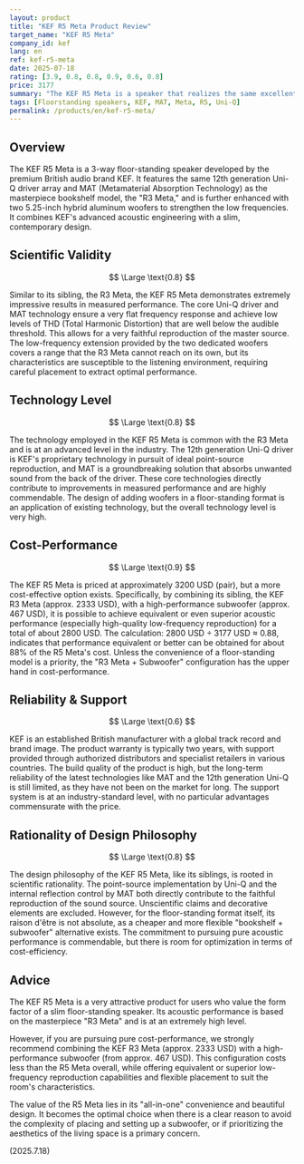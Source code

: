 ```yaml
---
layout: product
title: "KEF R5 Meta Product Review"
target_name: "KEF R5 Meta"
company_id: kef
lang: en
ref: kef-r5-meta
date: 2025-07-18
rating: [3.9, 0.8, 0.8, 0.9, 0.6, 0.8]
price: 3177
summary: "The KEF R5 Meta is a speaker that realizes the same excellent technology as the R3 Meta in a floor-standing format. While its standalone performance is very high, from a cost-performance perspective, a more flexible and cost-effective alternative exists in the form of the 'R3 Meta + Subwoofer' combination."
tags: [Floorstanding speakers, KEF, MAT, Meta, R5, Uni-Q]
permalink: /products/en/kef-r5-meta/
---
```

## Overview

The KEF R5 Meta is a 3-way floor-standing speaker developed by the premium British audio brand KEF. It features the same 12th generation Uni-Q driver array and MAT (Metamaterial Absorption Technology) as the masterpiece bookshelf model, the "R3 Meta," and is further enhanced with two 5.25-inch hybrid aluminum woofers to strengthen the low frequencies. It combines KEF's advanced acoustic engineering with a slim, contemporary design.

## Scientific Validity

$$ \Large \text{0.8} $$

Similar to its sibling, the R3 Meta, the KEF R5 Meta demonstrates extremely impressive results in measured performance. The core Uni-Q driver and MAT technology ensure a very flat frequency response and achieve low levels of THD (Total Harmonic Distortion) that are well below the audible threshold. This allows for a very faithful reproduction of the master source. The low-frequency extension provided by the two dedicated woofers covers a range that the R3 Meta cannot reach on its own, but its characteristics are susceptible to the listening environment, requiring careful placement to extract optimal performance.

## Technology Level

$$ \Large \text{0.8} $$

The technology employed in the KEF R5 Meta is common with the R3 Meta and is at an advanced level in the industry. The 12th generation Uni-Q driver is KEF's proprietary technology in pursuit of ideal point-source reproduction, and MAT is a groundbreaking solution that absorbs unwanted sound from the back of the driver. These core technologies directly contribute to improvements in measured performance and are highly commendable. The design of adding woofers in a floor-standing format is an application of existing technology, but the overall technology level is very high.

## Cost-Performance

$$ \Large \text{0.9} $$

The KEF R5 Meta is priced at approximately 3200 USD (pair), but a more cost-effective option exists. Specifically, by combining its sibling, the KEF R3 Meta (approx. 2333 USD), with a high-performance subwoofer (approx. 467 USD), it is possible to achieve equivalent or even superior acoustic performance (especially high-quality low-frequency reproduction) for a total of about 2800 USD. The calculation: 2800 USD ÷ 3177 USD ≈ 0.88, indicates that performance equivalent or better can be obtained for about 88% of the R5 Meta's cost. Unless the convenience of a floor-standing model is a priority, the "R3 Meta + Subwoofer" configuration has the upper hand in cost-performance.

## Reliability & Support

$$ \Large \text{0.6} $$

KEF is an established British manufacturer with a global track record and brand image. The product warranty is typically two years, with support provided through authorized distributors and specialist retailers in various countries. The build quality of the product is high, but the long-term reliability of the latest technologies like MAT and the 12th generation Uni-Q is still limited, as they have not been on the market for long. The support system is at an industry-standard level, with no particular advantages commensurate with the price.

## Rationality of Design Philosophy

$$ \Large \text{0.8} $$

The design philosophy of the KEF R5 Meta, like its siblings, is rooted in scientific rationality. The point-source implementation by Uni-Q and the internal reflection control by MAT both directly contribute to the faithful reproduction of the sound source. Unscientific claims and decorative elements are excluded. However, for the floor-standing format itself, its raison d'être is not absolute, as a cheaper and more flexible "bookshelf + subwoofer" alternative exists. The commitment to pursuing pure acoustic performance is commendable, but there is room for optimization in terms of cost-efficiency.

## Advice

The KEF R5 Meta is a very attractive product for users who value the form factor of a slim floor-standing speaker. Its acoustic performance is based on the masterpiece "R3 Meta" and is at an extremely high level.

However, if you are pursuing pure cost-performance, we strongly recommend combining the KEF R3 Meta (approx. 2333 USD) with a high-performance subwoofer (from approx. 467 USD). This configuration costs less than the R5 Meta overall, while offering equivalent or superior low-frequency reproduction capabilities and flexible placement to suit the room's characteristics.

The value of the R5 Meta lies in its "all-in-one" convenience and beautiful design. It becomes the optimal choice when there is a clear reason to avoid the complexity of placing and setting up a subwoofer, or if prioritizing the aesthetics of the living space is a primary concern.

(2025.7.18)